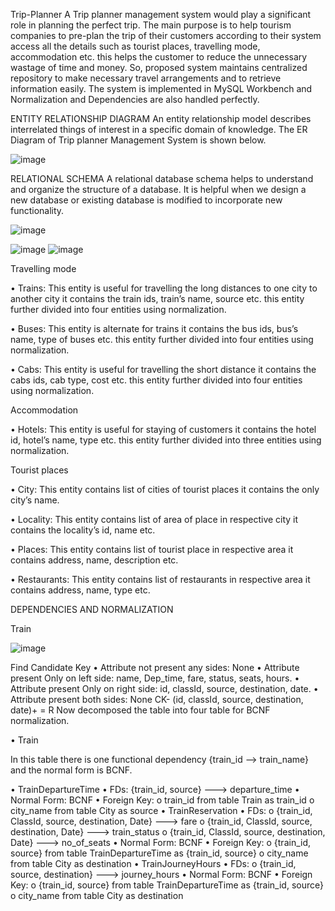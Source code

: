 Trip-Planner
A Trip planner management system would play a significant role in planning the perfect trip. The main purpose is to help tourism companies to pre-plan the trip of their customers according to their system access all the details such as tourist places, travelling mode, accommodation etc. this helps the customer to reduce the unnecessary wastage of time and money. So, proposed system maintains centralized repository to make necessary travel arrangements and to retrieve information easily. The system is implemented in MySQL Workbench and Normalization and Dependencies are also handled perfectly.

ENTITY RELATIONSHIP DIAGRAM
An entity relationship model describes interrelated things of interest in a specific domain of knowledge. The ER Diagram of Trip planner Management System is shown below.

![image](https://user-images.githubusercontent.com/122529052/236267367-b5fda356-c9fe-4d97-af0f-04eef03b76a1.png)

RELATIONAL SCHEMA
A relational database schema helps to understand and organize the structure of a database. It is helpful when we design a new database or existing database is modified to incorporate new functionality.

![image](https://user-images.githubusercontent.com/122529052/236267973-4154c0ca-4ac0-4f14-a839-691a77d139c5.png)

![image](https://user-images.githubusercontent.com/122529052/236268009-715d29ce-9003-413b-ac24-d5daad4bad4a.png) ![image](https://user-images.githubusercontent.com/122529052/236268126-dde57c53-595e-419b-8746-783f2043f01b.png)

Travelling mode

• Trains: This entity is useful for travelling the long distances to one city to another city it contains the train ids, train’s name, source etc. this entity further divided into four entities using normalization.

• Buses: This entity is alternate for trains it contains the bus ids, bus’s name, type of buses etc. this entity further divided into four entities using normalization.

• Cabs: This entity is useful for travelling the short distance it contains the cabs ids, cab type, cost etc. this entity further divided into four entities using normalization.

Accommodation

• Hotels: This entity is useful for staying of customers it contains the hotel id, hotel’s name, type etc. this entity further divided into three entities using normalization.

Tourist places

• City: This entity contains list of cities of tourist places it contains the only city’s name.

• Locality: This entity contains list of area of place in respective city it contains the locality’s id, name etc.

• Places: This entity contains list of tourist place in respective area it contains address, name, description etc.

• Restaurants: This entity contains list of restaurants in respective area it contains address, name, type etc.

DEPENDENCIES AND NORMALIZATION

Train

![image](https://user-images.githubusercontent.com/122529052/236268558-e10dae9e-49c4-4032-a156-bfdaf7475abe.png)

Find Candidate Key • Attribute not present any sides: None • Attribute present Only on left side: name, Dep_time, fare, status, seats, hours. • Attribute present Only on right side: id, classId, source, destination, date. • Attribute present both sides: None CK- (id, classId, source, destination, date)+ = R Now decomposed the table into four table for BCNF normalization.

• Train

In this table there is one functional dependency {train_id --> train_name} and the normal form is BCNF.

• TrainDepartureTime • FDs: {train_id, source} ---> departure_time • Normal Form: BCNF • Foreign Key: o train_id from table Train as train_id o city_name from table City as source • TrainReservation • FDs: o {train_id, ClassId, source, destination, Date} ---> fare o {train_id, ClassId, source, destination, Date} ---> train_status o {train_id, ClassId, source, destination, Date} ---> no_of_seats • Normal Form: BCNF • Foreign Key: o {train_id, source} from table TrainDepartureTime as {train_id, source} o city_name from table City as destination • TrainJourneyHours • FDs: o {train_id, source, destination} ---> journey_hours • Normal Form: BCNF • Foreign Key: o {train_id, source} from table TrainDepartureTime as {train_id, source} o city_name from table City as destination


